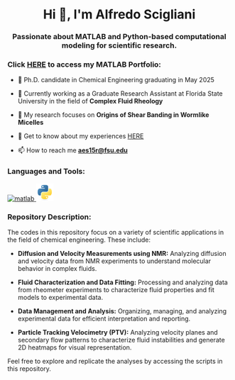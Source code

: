 <h1 align="center">Hi 👋, I'm Alfredo Scigliani</h1>
<h3 align="center">Passionate about MATLAB and Python-based computational modeling for scientific research.</h3>
<h3 align="left"> Click <a href="https://github.com/AlfredoScigliani/MATLAB-Scripts/blob/main/README.md" target="_blank">HERE</a> to access my MATLAB Portfolio:</h3>

- 🧪 Ph.D. candidate in Chemical Engineering graduating in May 2025
- 🔭 Currently working as a Graduate Research Assistant at Florida State University in the field of **Complex Fluid Rheology**
- 🌱 My research focuses on **Origins of Shear Banding in Wormlike Micelles**

- 📄 Get to know about my experiences [HERE](https://www.linkedin.com/in/alfredo-scigliani)

- 📫 How to reach me **aes15r@fsu.edu**

<h3 align="left">Languages and Tools:</h3>
<p align="left"> <a href="https://www.mathworks.com/" target="_blank" rel="noreferrer"> <img src="https://upload.wikimedia.org/wikipedia/commons/2/21/Matlab_Logo.png" alt="matlab" width="40" height="40"/> </a> <a href="https://www.python.org" target="_blank" rel="noreferrer"> <img src="https://raw.githubusercontent.com/devicons/devicon/master/icons/python/python-original.svg" alt="python" width="40" height="40"/> </a> </p>

<h3 align="left">Repository Description:</h3>
<p align="left">The codes in this repository focus on a variety of scientific applications in the field of chemical engineering. These include:</p>
<ul>
  <li><strong>Diffusion and Velocity Measurements using NMR:</strong> Analyzing diffusion and velocity data from NMR experiments to understand molecular behavior in complex fluids.</li></p>
  
  <li><strong>Fluid Characterization and Data Fitting:</strong> Processing and analyzing data from rheometer experiments to characterize fluid properties and fit models to experimental data.</li></p>
  
  <li><strong>Data Management and Analysis:</strong> Organizing, managing, and analyzing experimental data for efficient interpretation and reporting.</li></p>
  
  <li><strong>Particle Tracking Velocimetry (PTV):</strong> Analyzing velocity planes and secondary flow patterns to characterize fluid instabilities and generate 2D heatmaps for visual representation.</li>
</ul>

<p align="left">Feel free to explore and replicate the analyses by accessing the scripts in this repository.</p>
